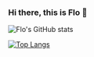 ### Hi there, this is Flo 👋

![Flo's GitHub stats](https://github-readme-stats.vercel.app/api?username=devbucket&count_private=true&show_icons=true&theme=react)

[![Top Langs](https://github-readme-stats.vercel.app/api/top-langs/?username=devbucket&theme=react)](https://github.com/anuraghazra/github-readme-stats)

<!--
**devbucket/devbucket** is a ✨ _special_ ✨ repository because its `README.md` (this file) appears on your GitHub profile.

Here are some ideas to get you started:

- 🔭 I’m currently working on ...
- 🌱 I’m currently learning ...
- 👯 I’m looking to collaborate on ...
- 🤔 I’m looking for help with ...
- 💬 Ask me about ...
- 📫 How to reach me: ...
- 😄 Pronouns: ...
- ⚡ Fun fact: ...
-->
